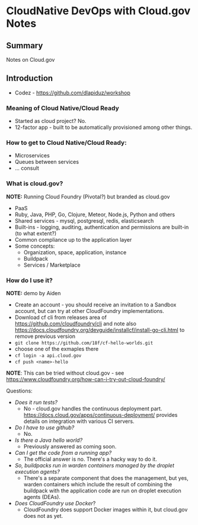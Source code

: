 # CloudNative DevOps with Cloud.gov Notes

## Summary

Notes on Cloud.gov

## Introduction

* Codez - https://github.com/dlapiduz/workshop

### Meaning of Cloud Native/Cloud Ready

* Started as cloud project?   No.
* 12-factor app - built to be automatically provisioned among other things.

### How to get to Cloud Native/Cloud Ready:

* Microservices
* Queues between services
* ... consult 

### What is cloud.gov?

__NOTE:__ Running Cloud Foundry (Pivotal?) but branded as cloud.gov

* PaaS
* Ruby, Java, PHP, Go, Clojure, Meteor, Node.js, Python and others
* Shared services - mysql, postgresql, redis, elasticsearch
* Built-ins - logging, auditing, authentication and permissions are built-in (to what extent?)
* Common compliance up to the application layer
* Some concepts:
  - Organization, space, application, instance
  - Buildpack
  - Services / Marketplace

### How do I use it?

__NOTE:__ demo by Aiden

* Create an account - you should receive an invitation to a Sandbox account, but can try at other CloudFoundry implementations.
* Download cf cli from releases area of https://github.com/cloudfoundry/cli and note also https://docs.cloudfoundry.org/devguide/installcf/install-go-cli.html to remove previous version
* `git clone https://github.com/18f/cf-hello-worlds.git`
* choose one of the exmaples there
* `cf login -a api.cloud.gov`
* `cf push <name>-hello`


__NOTE__: This can be tried without cloud.gov - see https://www.cloudfoundry.org/how-can-i-try-out-cloud-foundry/

Questions:

* _Does it run tests?_
  - No - cloud.gov handles the continuous deployment part.   https://docs.cloud.gov/apps/continuous-deployment/ provides details on integration with various CI servers.
* _Do I have to use github?_   
  - No.
* _Is there a Java hello world?_
  - Previously answered as coming soon.
* _Can I get the code from a running app?_
  - The official answer is no.   There's a hacky way to do it.
* _So, buildpacks run in warden containers managed by the droplet execution agents?_
  - There's a separate component that does the management, but yes, warden containers which include the result of combining the buildpack with the application code are run on droplet execution agents (DEAs).
* _Does CloudFoundry use Docker_?
  - CloudFoundry does support Docker images within it, but cloud.gov does not as yet.
